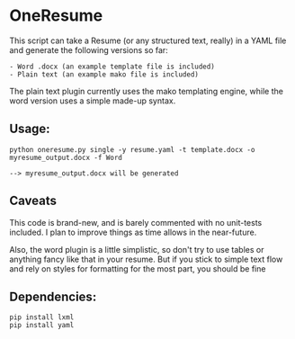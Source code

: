 OneResume
=============

This script can take a Resume (or any structured text, really) in a YAML file
and generate the following versions so far:

    - Word .docx (an example template file is included)
    - Plain text (an example mako file is included)

The plain text plugin currently uses the mako templating engine, while the word version
uses a simple made-up syntax.

Usage: 
------
    python oneresume.py single -y resume.yaml -t template.docx -o myresume_output.docx -f Word

    --> myresume_output.docx will be generated
    
Caveats
-------
This code is brand-new, and is barely commented with no unit-tests included.  I plan to improve 
things as time allows in the near-future.

Also, the word plugin is a little simplistic, so don't try to use tables or anything fancy like that
in your resume.  But if you stick to simple text flow and rely on styles for formatting for the most
part, you should be fine

Dependencies:
------------ 

    pip install lxml
    pip install yaml

